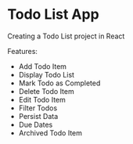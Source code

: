 # Todo List App

Creating a Todo List project in React

Features:

- Add Todo Item
- Display Todo List
- Mark Todo as Completed
- Delete Todo Item
- Edit Todo Item
- Filter Todos
- Persist Data
- Due Dates
- Archived Todo Item
